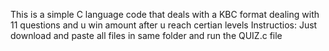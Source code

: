 This is a simple C language code that deals with a KBC format dealing with 11 questions and u win amount after u reach certian levels
Instructios:
Just download and paste all files in same folder and run the QUIZ.c file
